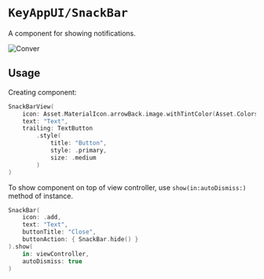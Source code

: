 # ``KeyAppUI/SnackBar``

A component for showing notifications.

![Conver](Snackbar.png)

## Usage

Creating component:

```swift
SnackBarView(
    icon: Asset.MaterialIcon.arrowBack.image.withTintColor(Asset.Colors.cloud.color, renderingMode: .alwaysOriginal),
    text: "Text",
    trailing: TextButton
        .style(
            title: "Button", 
            style: .primary, 
            size: .medium
        )
)
```

To show component on top of view controller, use ``show(in:autoDismiss:)`` method of instance.
```swift
SnackBar(
    icon: .add, 
    text: "Text", 
    buttonTitle: "Close",
    buttonAction: { SnackBar.hide() }
).show(
    in: viewController,
    autoDismiss: true
)
```
